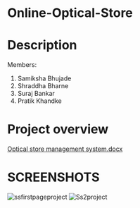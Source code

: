 # Online-Optical-Store
# Description
Members:
1. Samiksha Bhujade
2. Shraddha Bharne 
3. Suraj Bankar
4. Pratik Khandke <br>
# Project overview
[Optical store management system.docx](https://github.com/sami516/Online-Optical-Store/files/10150587/Optical.store.management.system.docx)
# SCREENSHOTS

![ssfirstpageproject](https://user-images.githubusercontent.com/81591627/205548901-6349350c-25c6-4917-9d4c-a5b97fab9359.png)
![Ss2project](https://user-images.githubusercontent.com/81591627/205548924-74beea9c-5023-4254-918d-f251e33fd022.png)
